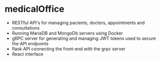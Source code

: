 # medicalOffice

- RESTful API's for managing pacients, doctors, appointments and consultations
- Running MariaDB and MongoDb servers using Docker
- gRPC server for generating and managing JWT tokens used to secure the API endpoints
- flask API connecting the front-end with the grpc server
- React interface 
